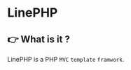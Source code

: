 LinePHP
==================================
:point_right: What is it ?
-------------------------
LinePHP is a PHP `MVC` `template` `framwork`.
